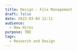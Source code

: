 ```yaml
---
title: Design - File Management
draft: false
date: 2022-03-04 12:11
audience:
  - New Hires
purpose: TBD
tags:
  - Research and Design
---
```

